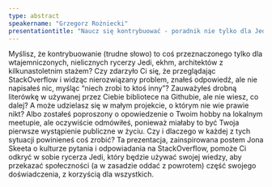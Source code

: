 ```yaml
---
type: abstract
speakername: "Grzegorz Rożniecki"
presentationtitle: "Naucz się kontrybuować - poradnik nie tylko dla Jedi."
---
```

Myślisz, że kontrybuowanie (trudne słowo) to coś przeznaczonego tylko dla wtajemniczonych, nielicznych rycerzy Jedi, ekhm, architektów z kilkunastoletnim stażem? Czy zdarzyło Ci się, że przeglądając StackOverflow i widząc nierozwiązany problem, znałeś odpowiedź, ale nie napisałeś nic, myśląc “niech zrobi to ktoś inny”? Zauważyłeś drobną literówkę w używanej przez Ciebie bibliotece na Githubie, ale nie wiesz, co dalej? A może udzielasz się w małym projekcie, o którym nie wie prawie nikt? Albo zostałeś poproszony o opowiedzenie o Twoim hobby na lokalnym meetupie, ale oczywiście odmówiłeś, ponieważ miałaby to być Twoja pierwsze wystąpienie publiczne w życiu. Czy i dlaczego w każdej z tych sytuacji powinieneś coś zrobić?
Ta prezentacja, zainspirowana postem Jona Skeeta o kulturze pytania i odpowiadania na StackOverflow, pomoże Ci odkryć w sobie rycerza Jedi, który będzie używać swojej wiedzy, aby przekazać społeczności (a w zasadzie oddać z powrotem) część swojego doświadczenia, z korzyścią dla wszystkich.

